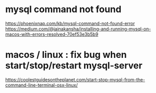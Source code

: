 # mysql command not found
https://phoenixnap.com/kb/mysql-command-not-found-error
https://medium.com/@jainakansha/installing-and-running-mysql-on-macos-with-errors-resolved-70ef53e3b5b9


# macos / linux : fix bug when start/stop/restart mysql-server
https://coolestguidesontheplanet.com/start-stop-mysql-from-the-command-line-terminal-osx-linux/
